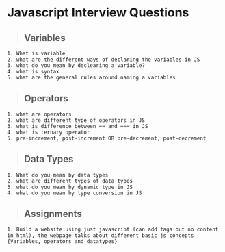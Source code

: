 # Javascript Interview Questions

> ## Variables
    1. What is variable
    2. what are the different ways of declaring the variables in JS
    3. what do you mean by declearing a variable?
    4. what is syntax
    5. what are the general rules around naming a variables

> ## Operators
    1. what are operators
    2. what are different type of operators in JS
    3. what is difference between == and === in JS
    4. what is ternary operator
    5. pre-increment, post-increment OR pre-decrement, post-decrement

> ## Data Types
    1. What do you mean by data types
    2. what are different types of data types
    3. what do you mean by dynamic type in JS 
    4. what do you mean by type conversion in JS

> ## Assignments
    1. Build a website using just javascript (can add tags but no content in html), the webpage talks about different basic js concepts {Variables, operators and datatypes}
